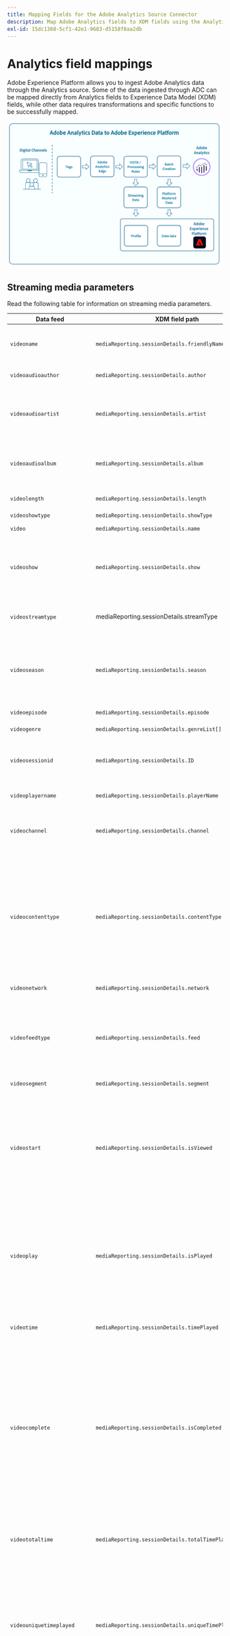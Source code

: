 ```yaml
---
title: Mapping Fields for the Adobe Analytics Source Connector
description: Map Adobe Analytics fields to XDM fields using the Analytics Source Connector.
exl-id: 15dc1368-5cf1-42e1-9683-d5158f8aa2db
---
```

# Analytics field mappings

Adobe Experience Platform allows you to ingest Adobe Analytics data through the Analytics source. Some of the data ingested through ADC can be mapped directly from Analytics fields to Experience Data Model (XDM) fields, while other data requires transformations and specific functions to be successfully mapped.

![An illustration of the Adobe Analytics data journey from Analytics to Experience Platform.](../images/analytics-data-experience-platform.png)

## Streaming media parameters

Read the following table for information on streaming media parameters.

| Data feed | XDM field path | Data type | Description | 
| --- | --- | --- | --- |
| `videoname` | `mediaReporting.sessionDetails.friendlyName` | string | The friendly (human-readable) name of the video. |
| `videoaudioauthor` | `mediaReporting.sessionDetails.author` | string | The name of the media author. |
| `videoaudioartist` | `mediaReporting.sessionDetails.artist` | string | The name of the album artist or group performing the music recording or video. |
| `videoaudioalbum` | `mediaReporting.sessionDetails.album` | string | The name of the album that the music recording or video belongs to. |
| `videolength` | `mediaReporting.sessionDetails.length ` | integer | The length or runtime of the video. |
| `videoshowtype` | `mediaReporting.sessionDetails.showType` | string |
| `video` | `mediaReporting.sessionDetails.name` | string | The ID of the video. |
| `videoshow` | `mediaReporting.sessionDetails.show` | string | The name of the program or series. The program/series name is only required if the show is part of a series. |
| `videostreamtype` | mediaReporting.sessionDetails.streamType | string | The type of streaming media such as "video" or "audio". |
| `videoseason` | `mediaReporting.sessionDetails.season` | string | The season number that the show belongs to. This value is only required if the show is part of a series. |
| `videoepisode` | `mediaReporting.sessionDetails.episode` | string | The number of the episode. |
| `videogenre` | `mediaReporting.sessionDetails.genreList[]` | string[] | The genre of the video. |
| `videosessionid` | `mediaReporting.sessionDetails.ID` | string | An identifier for an instance of a content stream unique to an individual playback. |
| `videoplayername` | `mediaReporting.sessionDetails.playerName ` | string | The name of the video player. |
| `videochannel` | `mediaReporting.sessionDetails.channel` | string | The distribution channel from where the content was played. |
| `videocontenttype` | `mediaReporting.sessionDetails.contentType` | string | The type of stream delivery used for the content. This is automatically set to "Video" for all video views. Recommended values include: VOD, Live, Linear, UGC, DVOD, Radio, Podcast, Audiobook, and Song. |
| `videonetwork` | `mediaReporting.sessionDetails.network` | string | The network or channel name. |
| `videofeedtype` | `mediaReporting.sessionDetails.feed` | string | The type of feed. This can either represent actual feed-related data such as "East HD" or "SD", or the source of the feed, such as a URL. |
| `videosegment` | `mediaReporting.sessionDetails.segment` | string |
| `videostart` | `mediaReporting.sessionDetails.isViewed` | boolean | A boolean value that indicates whether the video has been started or not. This occurs once the user selects the play button and will count even if there are pre-roll ads, buffering, errors, and so on. |
| `videoplay` | `mediaReporting.sessionDetails.isPlayed` | boolean | A boolean value that indicates if the first frame of the media has started. If the user drops during any ads or buffering time, then the "content start" would not qualify. |
| `videotime` | `mediaReporting.sessionDetails.timePlayed` | integer | The duration (in seconds) for all events of `type=PLAY` on the main content. |
| `videocomplete` | `mediaReporting.sessionDetails.isCompleted` | boolean | A boolean value that indicates if a timed media asset was watched to completion. This value does not necessarily mean the viewer has watched the entire video because this value does not account for the viewer potentially skipping ahead. |
| `videototaltime` | `mediaReporting.sessionDetails.totalTimePlayed` | integer | The total amount of time spent by a user on a specific timed media asset, including time spent watching ads. |
| `videouniquetimeplayed` | `mediaReporting.sessionDetails.uniqueTimePlayed` | integer | The sum of the unique intervals seen by a user on a timed media asset. In other words, the length of playback intervals viewed multiple times are only counted once. |
| `videoaverageminuteaudience` | `mediaReporting.sessionDetails.averageMinuteAudience` | number | The average content time spent for a specific media item. In other words, the total content time spent divided by the length for all of the playback sessions. |
| `videoprogress10` | `mediaReporting.sessionDetails.hasProgress10` | boolean | A boolean value that indicates whether the playhead of a given video has passed the 10% marker of the total video length. The marker is only counted once, even if seeking backwards. If seeking forward, markers that are skipped are not counted. |
| `videoprogress25` | `mediaReporting.sessionDetails.hasProgress25` | boolean | A boolean value that indicates whether the playhead of a given video has passed the 25% marker of the total video length. The marker is only counted once, even if seeking backwards. If seeking forward, markers that are skipped are not counted. |
| `videoprogress50` | `mediaReporting.sessionDetails.hasProgress50` | boolean | A boolean value that indicates whether the playhead of a given video has passed the 50% marker of the total video length. The marker is only counted once, even if seeking backwards. If seeking forward, markers that are skipped are not counted. |
| `videoprogress75` | `mediaReporting.sessionDetails.hasProgress75` | boolean | A boolean value that indicates whether the playhead of a given video has passed the 75% marker of the total video length. The marker is only counted once, even if seeking backwards. If seeking forward, markers that are skipped are not counted.|
| `videoprogress95` | `mediaReporting.sessionDetails.hasProgress95` | boolean | A boolean value that indicates whether the playhead of a given video has passed the 95% marker of the total video length. The marker is only counted once, even if seeking backwards. If seeking forward, markers that are skipped are not counted. |
| `videopause` | `mediaReporting.sessionDetails.hasPauseImpactedStreams` | boolean | A boolean value hat indicates if one or more pauses occurred during the playback of a single media item. |
| `videopausecount` | `mediaReporting.sessionDetails.pauseCount` | integer | The number of pause periods that occurred during playback. |
| `videopausetime` | `mediaReporting.sessionDetails.pauseTime` | integer | The total duration (in seconds) in which playback was paused by a user. |
| `videomvpd` | `mediaReporting.sessionDetails.mvpd` | string | An MVPD identifier provided via Adobe authentication. |
| `videoauthorized` | `mediaReporting.sessionDetails.authorized` | string |  Defines that the user has been authorized via Adobe authentication. |
| `videodaypart` | `mediaReporting.sessionDetails.dayPart` | Defines the time of the day when the content was broadcast or played. |
| `videoresume` | `mediaReporting.sessionDetails.hasResume` | boolean | A boolean value that marks each playback that was resumed after more than 30 minutes of buffer, pause, or a stall period. |
| `videosegmentviews` | `mediaReporting.sessionDetails.hasSegmentView` | boolean | A boolean value that indicates that at least one frame has been viewed. This frame does not have to be the first frame. |
| `videoaudiolabel` | `mediaReporting.sessionDetails.label` | string | The name of the record label. |
| `videoaudiostation` | `mediaReporting.sessionDetails.station` | string | The radio station or name on which  the audio is played. | 
| `videoaudiopublisher` | `mediaReporting.sessionDetails.publisher` | string | The name of the audio content publisher. | 
| `videosecondssincelastcall` | `mediaReporting.sessionDetails.secondsSinceLastCall` | number | Indicates the amount of time (in seconds) that passed between a user's last known interaction and the moment the session was closed. |
| `videoadload` | `mediaReporting.sessionDetails.adLoad` | string | The type of ad loaded as defined by your own internal representation. |

{style="table-layout:auto"}

## Advertising parameters

Read the following table for information on advertising parameters.

| Data feed | XDM field path | Data type | Description | 
| --- | --- | --- | --- |
| `videoad` | `mediaReporting.advertisingDetails.name` | string | The name of the ad. In reporting, "Ad Name" is the classification and "Ad Name (variable)" is the eVar. |
| `videoadinpod` | `mediaReporting.advertisingDetails.podPosition` | integer  | The index of the ad inside the parent ad start. For example, the first ad has index 0 and the second ad has index 1. |
| `videoadlength` | `mediaReporting.advertisingDetails.length` | integer  | The length of the video ad, measured in seconds. |
| `videoadplayername` | `mediaReporting.advertisingDetails.playerName` | string | The name of the player used to render the ad. |
| `videoadpod` | `mediaReporting.advertisingPodDetails.ID` | string | The ID of the ad break. |
| `videoadname` | `mediaReporting.advertisingDetails.friendlyName` | string | The friendly (human-readable) name of the ad break. |
| `videoadadvertiser` | `mediaReporting.advertisingDetails.advertiser` | string | The company or brand whose product is featured in the ad. |
| `videoadcampaign` | `mediaReporting.advertisingDetails.campaignID` | string | The ID of the ad campaign. |
| `videoadstart` | `mediaReporting.advertisingDetails.isStarted` | boolean | A boolean value that indicates whether the ad has been started or not. |
| `videoadcomplete` | `mediaReporting.advertisingDetails.isCompleted` | boolean | A boolean value that indicates whether the had has been completed or not. |
| `videoadtime` | `mediaReporting.advertisingDetails.timePlayed` | integer | The total amount of time, measured in seconds, spent watching the ad. |

{style="table-layout:auto"}

## Chapter parameters

Read the following table for information on chapter parameters.

| Data feed | XDM field path | Data type | Description | 
| --- | --- | --- | --- |
| `videochapter` | `mediaReporting.chapterDetails.ID` | string | The auto-generated ID of the chapter. |
| `videochapterstart` | `mediaReporting.chapterDetails.isStarted` | boolean | A boolean value that indicates whether or not the chapter has been started. |
| `videochaptercomplete` | `mediaReporting.chapterDetails.isCompleted` | boolean | A boolean value that indicates whether or not the chapter has been completed. |
| `videochaptertime` | `mediaReporting.chapterDetails.timePlayed` | integer | The time, measured in seconds, spent on the chapter. |

{style="table-layout:auto"}

## Player state parameters

Read the following table for information on player state parameters.

| Data feed | XDM field path | Data type | Description | 
| --- | --- | --- | --- |
| `videostatefullscreen` | `mediaReporting.states[].isSet` | boolean | A boolean value that indicates whether or not the video state is set to full screen. |
| `videostatefullscreencount` | `mediaReporting.states[].count` | integer | The number of times that a video state was set to full screen. |
| `videostatefullscreentime` | `mediaReporting.states[].time` | integer | The total duration of when the video state was set to full screen. |
| `videostateclosedcaptioning` | `mediaReporting.states[].isSet` | boolean | A boolean value that indicates whether or not closed captioning is enabled. |
| `videostateclosedcaptioningcount` | `mediaReporting.states[].count` | integer | The number of times that closed captioning was enabled. |
| `videostateclosedcaptioningtime` | `mediaReporting.states[].time` | integer | The total duration of when closed captioning was enabled. |
| `videostatemute` | `mediaReporting.states[].isSet` | boolean | A boolean value that indicates whether or not the video state was set to mute. |
| `videostatemutecount` | `mediaReporting.states[].count` | integer | The number of times that a video was muted. |
| `videostatemutetime` | `mediaReporting.states[].time` | integer | The total duration of the video in mute. |
| `videostatepictureinpicture` | `mediaReporting.states[].isSet` | boolean | A boolean value that indicates whether or not picture-in-picture mode is enabled. |
| `videostatepictureinpicturecount` | `mediaReporting.states[].count` | integer | The number of times that picture-in-picture mode is enabled. |
| `videostatepictureinpicturetime` | `mediaReporting.states[].time` | integer | The total duration of when picture-in-picture mode was enabled. |
| `videostateinfocus` | `mediaReporting.states[].isSet` | boolean | A boolean value that indicates whether or not in-focus mode is enabled |
| `videostateinfocuscount` | `mediaReporting.states[].count` | integer | The number of times that in-picture mode was enabled. |
| `videostateinfocustime` | `mediaReporting.states[].time` | integer | The total duration of when in-focus mode was enabled. |

{style="table-layout:auto"}

## Quality parameters

Read the following table for information on quality parameters.

| Data feed | XDM field path | Data type | Description | 
| --- | --- | --- | --- |
| `videoqoebitrateaverage` | `mediaReporting.qoeDataDetails.bitrateAverage` | number | The average bitrate (in kbps, integer). This metric is computed as a weighted average of all bitrate values related to the play duration that occurred during a playback session. |
| `videoqoebitratechange` | `mediaReporting.qoeDataDetails.hasBitrateChangeImpactedStreams` | boolean | A boolean value that indicates the number of streams in which bitrate changes occurred. This metric is set to true only if at least one bitrate change event occurred during a playback session. |
| `videoqoebitratechangecount` | `mediaReporting.qoeDataDetails.bitrateChangeCount` | integer |
| `videoqoebitrateaverageevar` | `mediaReporting.qoeDataDetails.bitrateAverageBucket` | string | The number of bitrate changes. This value is computed as a sum of all bitrate change events that occurred during a playback session. |
| `videoqoetimetostart`| `mediaReporting.qoeDataDetails.timeToStart` | integer | The duration, measured in seconds, that passed between video load and video start. |
| `videoqoedroppedframes` | `mediaReporting.qoeDataDetails.hasDroppedFrameImpactedStreams` | boolean | A boolean value that indicates the number of streams in which frames were dropped. This metric is set to true only if at least one frame was dropped during a playback session. |
| `videoqoedroppedframecount`| `mediaReporting.qoeDataDetails.droppedFrames` | integer | The number of frames dropped during playback of the main content. |
| `videoqoebuffercount` | `mediaReporting.qoeDataDetails.bufferCount` | integer | he number of buffer events. This metric is computed as a count of the different buffer states that occurred during a playback session. This is a count of how many times the player enters a buffer state from other states, such as playing or pausing. |
| `videoqoebuffertime` | `mediaReporting.qoeDataDetails.bufferTime` | integer | The total amount of time, measured in seconds, spent buffering. This value is computed as a sum of all buffer events durations that occurred during a playback session. |
| `videoqoebuffer` | `mediaReporting.qoeDataDetails.hasBufferImpactedStreams` | boolean | A boolean value that indicates the number of streams impacted by buffering. This metric is set to true only if at least one buffer event occurred during a playback session. |
| `videoqoeerror` | `mediaReporting.qoeDataDetails.hasErrorImpactedStreams` | boolean |  A boolean value that indicates the number of streams in which an error event occurred. For example, if a trackError was called during the playback session, and a type=error heartbeat call was generated. This metric is set to true only if at least one error occurred during playback. |
| `videoqoeerrorcount` | `mediaReporting.qoeDataDetails.errorCount` | integer | The number of errors that occurred. This value is computed as a sum of all error events that occurred during a playback session. |
| `videoqoeplayersdkerrors` | `mediaReporting.qoeDataDetails.playerSdkErrors` | array of string | The unique error IDs generated by the player SDK. You must provide the error codes or IDs at implementation time via provided error APIs. |
| `videoqoeextneralerrors` | `mediaReporting.qoeDataDetails.externalErrors` | array of string | The unique error IDs from any external source, such as CDN errors. You must provide the error codes or IDs at implementation time via provided error APIs. |
| `videoqoedropbeforestart` | `mediaReporting.qoeDataDetails.isDroppedBeforeStart` | boolean | The unique error IDs generated by Media SDK during playback. |

{style="table-layout:auto"}

## Deprecated fields

Read this section for information on deprecated Analytics mapping fields.

### Direct mapping fields

+++Select to view a table of deprecated direct mapping fields

| Data feed | XDM field | XDM type | Description |
| --- | --- | --- | --- |
| `m_evar1`<br/>`[...]`<br/>`m_evar250` | `_experience.analytics.customDimensions.`<br/>`eVars.eVar1`<br/>`[...]`<br/>`_experience.analytics.customDimensions.`<br/>`eVars.eVar250` | string | Custom Analytics eVars. Each organization can use eVars differently. |
| `m_prop1`<br/>`[...]`<br/>`m_prop75` | `_experience.analytics.customDimensions.`<br/>`props.prop1`<br/>`[...]`<br/>`_experience.analytics.customDimensions.`<br/>`props.prop75` | string | Custom Analytics props. Each organization can use props differently. |
| `m_browser` | `_experience.analytics.environment.`<br/>`browserID` | integer | The number ID of the browser. |
| `m_browser_height` | `environment.browserDetails.viewportHeight` | integer | The height of the browser, in pixels. |
| `m_browser_width` | `environment.browserDetails.viewportWidth` | integer | The width of the browser, in pixels. |
| `m_campaign` | `marketing.trackingCode` | string  | The variable used in the Tracking Code dimension. |
| `m_channel` | `web.webPageDetails.siteSection` | string  | The variable used in the Site Sections dimension. |
| `m_domain` | `environment.domain` | string | The variable used in the Domain dimension. It is based on the user's internet service provider (ISP). |
| `m_geo_city` | `placeContext.geo.city` | string | The name of the city of the hit. This is based off the hit's IP address. |
| `m_geo_dma` | `placeContext.geo.dmaID` | integer | The numeric ID of the demographic area for the hit. This is based off the hit's IP address. |
| `m_geo_region` | `placeContext.geo.stateProvince` | string  | The name of either the state or region of the hit. This is based off the hit's IP address. |
| `m_geo_zip` | `placeContext.geo.postalCode` | string  | The ZIP code of the hit. This is based off the hit's IP address. |
| `m_keywords` | `search.keywords` | string  | The variable used in the Keyword dimension. |
| `m_os` | `_experience.analytics.environment.`<br/>`operatingSystemID` | integer | The numeric ID representing the operating system of the visitor. This is based on the user_agent column. |
| `m_page_url` | `web.webPageDetails.URL` | string | The URL of the page hit. |
| `m_pagename` | `web.webPageDetails.pageViews.value` | string  | Equals 1 on hits that have a page name. This is similar to the Adobe Analytics Page Views metric. |
| `m_referrer` | `web.webReferrer.URL` | string  | The Page URL of the previous page. |
| `m_search_page_num` | `search.pageDepth` | integer | Used by the All Search Page Rank dimension. Indicates which page of search results your site appeared on before the user clicked through to your site. |
| `m_state` | `_experience.analytics.customDimensions.`<br/>`stateProvince` | string | State variable. |
| `m_user_server` | `web.webPageDetails.server` | string | A variable used in the Server dimension. |
| `m_zip` | `_experience.analytics.customDimensions.`<br/>`postalCode` | string | A variable used to populate the Zip Code dimension. |
| `accept_language` | `environment.browserDetails.acceptLanguage` | string | Lists all the accepted languages, as indicated in the Accept-Language HTTP header. |
| `homepage` | `web.webPageDetails.isHomePage` | boolean | No longer used. Indicated if the current URL is the browser's homepage. |
| `ipv6` | `environment.ipV6` | string |
| `j_jscript` | `environment.browserDetails.javaScriptVersion` | string | The version of JavaScript supported by the browser. |
| `user_agent` | `environment.browserDetails.userAgent` | string | The user agent string sent in the HTTP header. |
| `mobileappid` | `application.name` | string | The mobile app ID, stored in the following format: `[AppName][BundleVersion]`. |
| `mobiledevice` | `device.model` | string | The name of the mobile device. On iOS, it is stored as a comma-separated 2-digit string. The first number represents the device generation and the second number represents the device family. |
| `pointofinterest` | `placeContext.POIinteraction.POIDetail.`<br/>`name` | string | Used by mobile services. Represents the point of interest. |
| `pointofinterestdistance` | `placeContext.POIinteraction.POIDetail.`<br/>`geoInteractionDetails.distanceToCenter` | number | Used by mobile services. Represents the point of interest distance. |
| `mobileplaceaccuracy` | `placeContext.POIinteraction.POIDetail.`<br/>`geoInteractionDetails.deviceGeoAccuracy` | number | Collected from the context data variable a.loc.acc. Indicates the accuracy of the GPS in meters at time of collection. |
| `mobileplacecategory` | `placeContext.POIinteraction.POIDetail.`<br/>`category` | string | Collected from the context data variable a.loc.category. Describes the category of a specific place. |
| `mobileplaceid` | `placeContext.POIinteraction.POIDetail.`<br/>`POIID` | string | Collected from the context data variable a.loc.id. Identifier for a given point of interest. |
| `videoadpod` | `advertising.adAssetViewDetails.adBreak._id` | string | |
| `mobilebeaconmajor` | `placeContext.POIinteraction.POIDetail.`<br/>`beaconInteractionDetails.beaconMajor` | number | Mobile Services beacon major. |
| `mobilebeaconminor` | `placeContext.POIinteraction.POIDetail.`<br/>`beaconInteractionDetails.beaconMinor` | number | Mobile Services beacon minor. |
| `mobilebeaconuuid` | `placeContext.POIinteraction.POIDetail.`<br/>`beaconInteractionDetails.proximityUUID` | string | Mobile Services beacon UUID. |
| `mobileinstalls` | `application.firstLaunches` | Object  | This is triggered at the first run after installation or reinstallation | {id (string), value (number)} |
| `mobileupgrades` | `application.upgrades` | Object | Reports the number of app upgrades. Triggers at the first run after upgrade or any time the version number changes. | {id (string), value (number)} |
| `mobilelaunches` | `application.launches` | Object | The number of times the app has been launched. | {id (string), value (number)} |
| `mobilecrashes` | `application.crashes` | Object |  | {id (string), value (number)} |
| `mobilemessageclicks` | `directMarketing.clicks` | Object |  | {id (string), value (number)} |
| `mobileplaceentry` | `placeContext.POIinteraction.poiEntries` | Object | | {id (string), value (number)} |
| `mobileplaceexit` | `placeContext.POIinteraction.poiExits` | Object | | {id (string), value (number)} |
| `videoqoetimetostart` | `media.mediaTimed.primaryAssetViewDetails.`<br/>`qoe.timeToStart` | Object | The video quality time to start. | {id (string), value (number)} |
| `videoqoedropbeforestart` | `media.mediaTimed.dropBeforeStarts` | Object | | {id (string), value (number)} |
| `videoqoebuffercount` | `media.mediaTimed.primaryAssetViewDetails.`<br/>`qoe.buffers` | Object | Video quality buffer count | {id (string), value (number)} |
| `videoqoebuffertime` | `media.mediaTimed.primaryAssetViewDetails.`<br/>`qoe.bufferTime` | Object | Video quality buffer time | {id (string), value (number)} |
| `videoqoebitratechangecount` | `media.mediaTimed.primaryAssetViewDetails.`<br/>`qoe.bitrateChanges` | Object | Video quality change count | {id (string), value (number)} |
| `videoqoebitrateaverage` | `media.mediaTimed.primaryAssetViewDetails.`<br/>`qoe.bitrateAverage` | Object | Video quality average bit rate | {id (string), value (number)} |
| `videoqoeerrorcount` | `media.mediaTimed.primaryAssetViewDetails.`<br/>`qoe.errors` | Object | Video quality error count | {id (string), value (number)} |
| `videoqoedroppedframecount` | `media.mediaTimed.primaryAssetViewDetails.`<br/>`qoe.droppedFrames` | Object | | {id (string), value (number)} |

{style="table-layout:auto"}

+++

## Generated mapping fields

Select fields coming from ADC must be transformed, requiring logic beyond a direct copy from Adobe Analytics to be generated in XDM.

+++Select to view a table of deprecated generated mapping fields

| Data feed | XDM field | XDM type | Description |
| --- | --- | --- | --- |
| `m_prop1`<br/>`[...]`<br/>`m_prop75` | `_experience.analytics.customDimensions`<br/>`.listprops.prop1`<br/>`[...]`<br/>`_experience.analytics.customDimensions.`<br/>`listprops.prop75` | Object | Custom Analytics props, configured to be list props. It contains a delimited list of values. | {} |
| `m_hier1`<br/>`[...]`<br/>`m_hier5` | `_experience.analytics.customDimensions.`<br/>`hierarchies.hier1`<br/>`[...]`<br/>`_experience.analytics.customDimensions.`<br/>`hierarchies.hier5` | Object | Used by hierarchy variables. It contains a delimited list of values. | {values (array), delimiter (string)} |
| `m_mvvar1`<br/>`[...]`<br/>`m_mvvar3` | `_experience.analytics.customDimensions.`<br/>`lists.list1.list[]`<br/>`[...]`<br/>`_experience.analytics.customDimensions.`<br/>`lists.list3.list[]` | array | Custom Analytics list variables. Contains a delimited list of values. | {value (string), key (string)} |
| `m_color` | `device.colorDepth` | integer | The color depth ID, which is based off the value of the c_color column. | 
| `m_cookies` | `environment.browserDetails.cookiesEnabled` | boolean | A variable used in the Cookie Support dimension. |
| `m_event_list` | `commerce.purchases`,<br/>`commerce.productViews`,<br/>`commerce.productListOpens`,<br/>`commerce.checkouts`,<br/>`commerce.productListAdds`,<br/>`commerce.productListRemovals`,<br/>`commerce.productListViews` | Object | Standard commerce events triggered on the hit.| {id (string), value (number)} |
| `m_event_list` | `_experience.analytics.event1to100.event1`<br/>`[...]`<br/>`_experience.analytics.event901to1000.event1000` | Object | Custom events triggered on the hit. | {id (Object), value (Object)} |
| `m_geo_country` | `placeContext.geo.countryCode` | string | Abbreviation of the country where the hit came from, which is based off the IP. |
| `m_geo_latitude` | `placeContext.geo._schema.latitude` | number | |
| `m_geo_longitude` | `placeContext.geo._schema.longitude` | number | |
| `m_java_enabled` | `environment.browserDetails.javaEnabled` | boolean | A flag indicating whether Java&trade; is enabled. |
| `m_latitude` | `placeContext.geo._schema.latitude` | number | |
| `m_longitude` | `placeContext.geo._schema.longitude` | number | |
| `m_page_event_var1` | `web.webInteraction.URL` | string | A variable that is only used in link tracking image requests. This variable contains the URL of the download link, exit link, or custom link clicked. |
| `m_page_event_var2` | `web.webInteraction.name` | string | A variable that is only used in link tracking image requests. This lists the custom name of the link, if it is specified. |
| `m_page_type` | `web.webPageDetails.isErrorPage` | boolean | A variable that is used to populate the Pages Not Found dimension. This variable should either be empty, or contain "ErrorPage". |
| `m_pagename_no_url` | `web.webPageDetails.name` | number | The name of the page (if set). If no page is specified, this value is left empty. |
| `m_paid_search` | `search.isPaid` | boolean | A flag that is set if the hit matches paid search detection. |
| `m_product_list` | `productListItems[].items` | array | The product list, as passed in through the products variable. | {SKU (string), quantity (integer), priceTotal (number)} |
| `m_ref_type` | `web.webReferrer.type` | string | A numeric ID representing the type of referral for the hit.<br/>`1`: Inside your site<br/>`2`: Other websites<br/>`3`: Search engines<br/>`4`: Hard drive<br/>`5`: USENET<br/>`6`: Typed/Bookmarked (no referrer)<br/>`7`: email<br/>`8`: No JavaScript<br/>`9`: Social Networks |
| `m_search_engine` | `search.searchEngine` | string | The numeric ID representing the search engine that referred the visitor to your site. |
| `post_currency` | `commerce.order.currencyCode` | string | The currency code that was used during the transaction. |
| `post_cust_hit_time_gmt` | `timestamp` | string | This is only used in timestamp-enabled datasets. This is the timestamp sent with the hit, based on UNIX&reg; time. |
| `post_cust_visid` | `identityMap` | object  | The customer visitor ID. |
| `post_cust_visid` | `endUserIDs._experience.aacustomid.primary` | boolean | The customer visitor ID. |
| `post_cust_visid` | `endUserIDs._experience.aacustomid.namespace.code` | string | The customer visitor ID. |
| `post_visid_high` + `visid_low` | `identityMap` | object  | A unique identifier for a visit. |
| `post_visid_high` + `visid_low` | `endUserIDs._experience.aaid.id` | string | A unique identifier for a visit. |
| `post_visid_high` | `endUserIDs._experience.aaid.primary` | boolean | Used with `visid_low` to uniquely identify a visit. |
| `post_visid_high` | `endUserIDs._experience.aaid.namespace.code` | string | Used with `visid_low` to uniquely identify a visit. |
| `post_visid_low` | `identityMap` | object  | Used with visid_high to uniquely identify a visit. |
| `hit_time_gmt` | `receivedTimestamp` | string | The timestamp of the hit, based in UNIX&reg; time. |
| `hitid_high` + `hitid_low` | `_id` | string | A unique identifier to identify a hit. |
| `hitid_low` | `_id` | string | Used with hitid_high to uniquely identify a hit. |
| `ip` | `environment.ipV4` | string | The IP Address, based on the HTTP header of the image request. |
| `j_jscript` | `environment.browserDetails.javaScriptEnabled` | boolean | The version of JavaScript used. |
| `mcvisid_high` + `mcvisid_low` | identityMap | object | The Experience Cloud Visitor ID. |
| `mcvisid_high` + `mcvisid_low` | endUserIDs._experience.mcid.id | string | The Experience Cloud ID (ECID) is also known as MCID and sometimes used in namespaces. |
| `mcvisid_high` | `endUserIDs._experience.mcid.primary` | boolean | The Experience Cloud ID (ECID) is also known as MCID and sometimes used in namespaces. |
| `mcvisid_high` | `endUserIDs._experience.mcid.namespace.code` | string | The Experience Cloud ID (ECID) is also known as MCID and sometimes used in namespaces. |
| `mcvisid_low` | `identityMap` | object | The Experience Cloud Visitor ID. |
| `sdid_high` + `sdid_low` | `_experience.target.supplementalDataID` | string | Hit Stitching ID. The analytics field sdid_high and sdid_low is the supplemental data id used to stitch two (or more) incoming hits together. |
| `mobilebeaconproximity` | `placeContext.POIinteraction.POIDetail.`<br/>`beaconInteractionDetails.proximity` | string | Mobile Services beacon proximity. |

{style="table-layout:auto"}

+++

## Split-mapping fields

These fields have a single source, but map to **multiple** XDM locations.

+++Select to view a table of deprecated split mapping fields

| Data feed | XDM field | XDM type | Description |
| --- | --- | --- | --- |
| `s_resolution` | `device.screenWidth`,<br/>`device.screenHeight` | integer  | Numeric ID representing the resolution of the monitor. |
| `mobileosversion` | `environment.operatingSystem`,<br/>`environment.operatingSystemVersion` | string  | Mobile operating system version. |

{style="table-layout:auto"}

+++

## Advanced mapping fields

Select fields (known as "post values") contain data after Adobe has adjusted their values using Processing rules, VISTA rules, and lookup tables. Most post values have a pre-processed counterpart. 

The Analytics source connector sends pre-processed data into a dataset in Experience Platform. You can transform this data to its post-processed counterpart using transformations. To learn more about performing these transformations using Query Service, see [Adobe-defined functions](/help/query-service/sql/adobe-defined-functions.md) in the Query Service user guide.

To learn more about performing these transformations using Query Service, see [Adobe-defined functions](/help/query-service/sql/adobe-defined-functions.md) in the Query Service user guide.

+++Select to view a table of deprecated advanced mapping fields

| Data feed | XDM field | XDM type | Description |
| --- | --- | --- | --- ||
| `post_evar1`<br/>`[...]`<br/>`post_evar250` | `_experience.analytics.customDimensions.`<br/>`eVars.eVar1`<br/>`[...]`<br/>`_experience.analytics.customDimensions.`<br/>`eVars.eVar250` | string | Custom Analytics eVars. Each organization can use eVars differently. |
| `post_prop1`<br/>`[...]`<br/>`post_prop75` | `_experience.analytics.customDimensions.`<br/>`props.prop1`<br/>`[...]`<br/>`_experience.analytics.customDimensions.`<br/>`props.prop75` | string | Custom Analytics props. Each organization can use props differently. | 
| `post_browser_height` | `environment.browserDetails.viewportHeight` | integer | The height of the browser, in pixels. |
| `post_browser_width` | `environment.browserDetails.viewportWidth` | integer | The width of the browser, in pixels. |
| `post_campaign` | `marketing.trackingCode` | string | The variable used in the Tracking Code dimension. |
| `post_channel` | `web.webPageDetails.siteSection` | string | The variable used in the Site Sections dimension. |
| `post_cust_visid` | `endUserIDs._experience.aacustomid.id` | string | The custom visitor ID, if set. |
| `post_first_hit_page_url` | `_experience.analytics.endUser.`<br/>`firstWeb.webPageDetails.URL` | string | The URL of the first page the visitor reaches. |
| `post_first_hit_pagename` | `_experience.analytics.endUser.`<br/>`firstWeb.webPageDetails.name` | string | A variable used in the Entry Page Original dimension. The page name of the entry page of the visitor. |
| `post_keywords` | `search.keywords` | string | The keywords that were collected for the hit. |
| `post_page_url` | `web.webPageDetails.URL` | string | The URL of the page hit. |
| `post_pagename` | `web.webPageDetails.pageViews.value` | string | Equals 1 on hits that have a page name. This is similar to the Adobe Analytics Page Views metric. |
| `post_purchaseid` | `commerce.order.purchaseID` | string | Variable that is used to uniquely identify purchases. |
| `post_referrer` | `web.webReferrer.URL` | string | The URL of the previous page. |
| `post_state` | `_experience.analytics.customDimensions.`<br/>`stateProvince` | string |  State variable. |
| `post_user_server` | `web.webPageDetails.server` | string | A variable used in the Server dimension. |
| `post_zip` | `_experience.analytics.customDimensions.`<br/>`postalCode` | string | A variable used to populate the Zip Code dimension. |
| `browser` | `_experience.analytics.environment.`<br/>`browserID` | integer | The numeric ID of the browser. |
| `domain` | `environment.domain` | string | The variable used in the Domain dimension. It is based on the user's internet service provider (ISP). |
| `first_hit_referrer` | `_experience.analytics.endUser.`<br/>`firstWeb.webReferrer.URL` | string | The first referring URL for the visitor. |
| `geo_city` | `placeContext.geo.city` | string | The name of the city of the hit. This is based off the hit's IP address. |
| `geo_dma` | `placeContext.geo.dmaID` | integer | The numeric ID of the demographic area for the hit. This is based off the hit's IP address. |
| `geo_region` | `placeContext.geo.stateProvince` | string | The name of either the state or region of the hit. This is based off the hit's IP address. |
| `geo_zip` | `placeContext.geo.postalCode` | string | The ZIP code of the hit. This is based off the hit's IP address. |
| `os` | `_experience.analytics.environment.`<br/>`operatingSystemID` | integer | The numeric ID representing the operating system of the visitor. This is based on the user_agent column. |
| `search_page_num` | `search.pageDepth` | integer | This variable is used by the All Search Page Rank dimension, and indicates which page of search results your site | appeared on before the user clicked through to your site. |
| `visit_keywords` | `_experience.analytics.session.`<br/>`search.keywords` | string | A variable used in the Search Keywords dimension. |
| `visit_num` | `_experience.analytics.session.`<br/>`num` | integer | A variable used in the Visit Number dimension. This starts at 1, and increments each time a new visit starts (per user). |
| `visit_page_num` | `_experience.analytics.session.`<br/>`depth` | integer | A variable used in the Hit Depth dimension. This value increases by 1 for each hit the user generates, and resets after each visit. |
| `visit_referrer` | `_experience.analytics.session.`<br/>`web.webReferrer.URL` | string | The first referrer of the visit. |
| `visit_search_page_num` | `_experience.analytics.session.`<br/>`search.pageDepth` | integer | The first Page Name of the visit. |
| `post_prop1`<br/>`[...]`<br/>`post_prop75` | `_experience.analytics.customDimensions.`<br/>`listprops.prop1`<br/>`[...]`<br/>`_experience.analytics.customDimensions.`<br/>`listprops.prop75` | Object | Custom Analytics props, configured to be list props. It contains a delimited list of values. |
| `post_hier1`<br/>`[...]`<br/>`post_hier5` | `_experience.analytics.customDimensions.`<br/>`hierarchies.hier1`<br/>`[...]`<br/>`_experience.analytics.customDimensions.`<br/>`hierarchies.hier5` | Object | Used by hierarchy variables and contains a delimited list of values. | {values (array), delimiter (string)} |
| `post_mvvar1`<br/>`[...]`<br/>`post_mvvar3` | `_experience.analytics.customDimensions.`<br/>`lists.list1.list[]`<br/>`[...]`<br/>`_experience.analytics.customDimensions.`<br/>`lists.list3.list[]` | array | A list of variable values. Contains a delimited list of custom values, depending on implementation. | {value (string), key (string)} |
| `post_cookies` | `environment.browserDetails.cookiesEnabled` | boolean | Variable used in the Cookie Support dimension. |
| `post_event_list` | `commerce.purchases`,<br/>`commerce.productViews`,<br/>`commerce.productListOpens`,<br/>`commerce.checkouts`,<br/>`commerce.productListAdds`,<br/>`commerce.productListRemovals`,<br/>`commerce.productListViews` | Object | Standard commerce events triggered on the hit. | {id (string), value (number)} |
| `post_event_list` | `_experience.analytics.event1to100.event1`<br/>`[...]`<br/>`_experience.analytics.event901to1000.event1000` | Object | Custom events triggered on the hit.| {id (Object), value (Object)} |
| `post_java_enabled` | `environment.browserDetails.javaEnabled` | boolean | A flag indicating whether Java&trade; is enabled. |
| `post_latitude` | `placeContext.geo._schema.latitude` | number |   |
| `post_longitude` | `placeContext.geo._schema.longitude` | number |   | 
| `post_page_event` | `web.webInteraction.type` | string | The type of hit that is sent in the image request (standard hit, download link, exit link, or custom link clicked). |
| `post_page_event` | `web.webInteraction.linkClicks.value` | number | Equals 1 if the hit is a link click. This is similar to the Page Events metric in Adobe Analytics. |
| `post_page_event_var1` | `web.webInteraction.URL` | string | This variable is only used in link tracking image requests. It is the URL of the download link, exit link, or custom link clicked. |
| `post_page_event_var2` | `web.webInteraction.name` | string | This variable is only used in link tracking image requests. It is the custom name of the link. |
| `post_page_type` | `web.webPageDetails.isErrorPage` | boolean | This is used to populate the Pages Not Found dimension. This variable should either be empty or contain "ErrorPage" |
| `post_pagename_no_url` | `web.webPageDetails.name` | number | The name of the page (if set). If no page is specified, this value is left empty. |
| `post_product_list` | `productListItems[].items` | array | The product list, as passed in through the products variable. | {SKU (string), quantity (integer), priceTotal (number)} |
| `post_search_engine` | `search.searchEngine` | string | The numeric ID representing the search engine that referred the visitor to your site. |
| `mvvar1_instances` | `.list.items[]` | Object | List of variable values. Contains a delimited list of custom values, depending on implementation. |
| `mvvar2_instances` | `.list.items[]` | Object | List of variable values. Contains a delimited list of custom values, depending on implementation. |
| `mvvar3_instances` | `.list.items[]` | Object | List of variable values. Contains a delimited list of custom values, depending on implementation. |
| `color` | `device.colorDepth` | integer | Color depth ID, based on the value of the c_color column. |
| `first_hit_ref_type` | `_experience.analytics.endUser.`<br/>`firstWeb.webReferrer.type` | string | The numeric ID, representing the referrer type of the first referrer of the visitor. |
| `first_hit_time_gmt` | `_experience.analytics.endUser.`<br/>`firstTimestamp` | integer | Timestamp of the first hit of the visitor in UNIX&reg; time. |
| `geo_country` | `placeContext.geo.countryCode` | string | Abbreviation of the country the hit came from, based on IP. |
| `geo_latitude` | `placeContext.geo._schema.latitude` | number |  |
| `geo_longitude` | `placeContext.geo._schema.longitude` | number |  |
| `paid_search` | `search.isPaid` | boolean | A flag that is set if the hit matches paid search detection. |
| `ref_type` | `web.webReferrer.type` | string | A numeric ID representing the type of referral for the hit. |
| `visit_paid_search` | `_experience.analytics.session.`<br/>`search.isPaid` | boolean | A flag (1=paid, 0=not paid) indicating if the first hit of the visit was from a paid search hit. |
| `visit_ref_type` | `_experience.analytics.session.`<br/>`web.webReferrer.type` | string | Numeric ID representing the referrer type of the first referrer of the visit. |
| `visit_search_engine` | `_experience.analytics.session.`<br/>`search.searchEngine` | string | Numeric ID of the first search engine of the visit. |
| `visit_start_time_gmt` | `_experience.analytics.session.`<br/>`timestamp` | integer | Timestamp of the first hit of the visit in UNIX&reg; time. |

+++